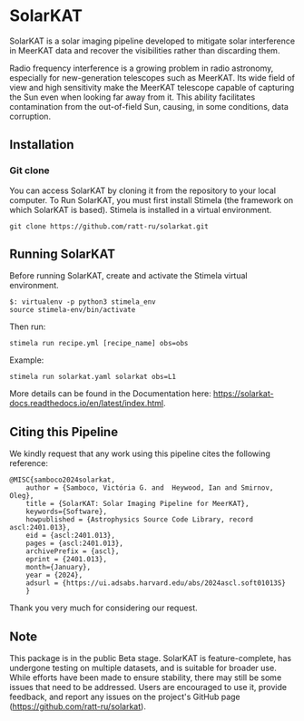 # SolarKAT

SolarKAT is a solar imaging pipeline developed to mitigate solar interference in MeerKAT data and recover the visibilities rather than discarding them.

Radio frequency interference is a growing problem in radio astronomy, especially for new-generation telescopes such as MeerKAT. Its wide field of view and high sensitivity make the MeerKAT telescope capable of capturing the Sun even when looking far away from it. This ability facilitates contamination from the out-of-field Sun, causing, in some conditions, data corruption.

## Installation 

### Git clone
You can access SolarKAT by cloning it from the repository to your local computer. To Run SolarKAT, you must first install Stimela (the framework on which SolarKAT is based). Stimela is installed in a virtual environment.

```
git clone https://github.com/ratt-ru/solarkat.git

```

## Running SolarKAT 

Before running SolarKAT, create and activate the Stimela virtual environment. 

```
$: virtualenv -p python3 stimela_env
source stimela-env/bin/activate
```
Then run:
```
stimela run recipe.yml [recipe_name] obs=obs
```
Example: 
```
stimela run solarkat.yaml solarkat obs=L1
```

More details can be found in the Documentation here: https://solarkat-docs.readthedocs.io/en/latest/index.html.


## Citing this Pipeline

We kindly request that any work using this pipeline cites the following reference:
```
@MISC{samboco2024solarkat,
    author = {Samboco, Victória G. and  Heywood, Ian and Smirnov, Oleg},
    title = {SolarKAT: Solar Imaging Pipeline for MeerKAT},
    keywords={Software},
    howpublished = {Astrophysics Source Code Library, record ascl:2401.013},
    eid = {ascl:2401.013},
    pages = {ascl:2401.013},
    archivePrefix = {ascl},
    eprint = {2401.013},
    month={January},
    year = {2024},
    adsurl = {https://ui.adsabs.harvard.edu/abs/2024ascl.soft01013S}
    }
```
Thank you very much for considering our request.


## Note

This package is in the public Beta stage. SolarKAT is feature-complete, has undergone testing on multiple datasets, and is suitable for broader use. While efforts have been made to ensure stability, there may still be some issues that need to be addressed. Users are encouraged to use it, provide feedback, and report any issues on the project's GitHub page (https://github.com/ratt-ru/solarkat).
